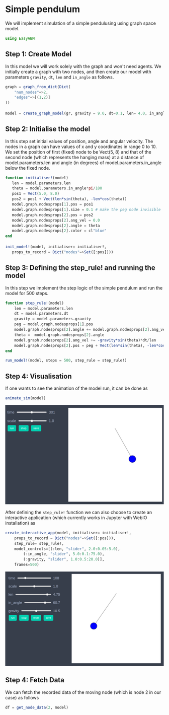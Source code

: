 # Simple pendulum 
We will implement simulation of a simple pendulusing using graph space model.  


```julia
using EasyABM
```

## Step 1: Create Model

In this model we will work solely with the graph and won't need agents. We initially create a graph with two nodes, and then create our model with parameters `gravity`, `dt`, `len` and `in_angle` as follows. 


```julia
graph = graph_from_dict(Dict(
    "num_nodes"=>2,
    "edges"=>[(1,2)]
))

model = create_graph_model(gr, gravity = 9.0, dt=0.1, len= 4.0, in_angle=30.0)
```

## Step 2: Initialise the model

In this step set initial values of position, angle and angular velocity. The nodes in a graph can have values of x and y coordinates in range 0 to 10. We set the position of first (fixed) node to be Vect(5, 8) and that of the second node (which represents the hanging mass) at a distance of model.parameters.len and angle (in degrees) of model.parameters.in_angle below the fixed node. 

 ```julia
function initialiser!(model)
    len = model.parameters.len
    theta = model.parameters.in_angle*pi/180
    pos1 = Vect(5.0, 8.0)
    pos2 = pos1 + Vect(len*sin(theta), -len*cos(theta))
    model.graph.nodesprops[1].pos = pos1
    model.graph.nodesprops[1].size = 0.1 # make the peg node invisible
    model.graph.nodesprops[2].pos = pos2
    model.graph.nodesprops[2].ang_vel = 0.0
    model.graph.nodesprops[2].angle = theta
    model.graph.nodesprops[2].color = cl"blue"
end

init_model!(model, initialiser= initialiser!, 
    props_to_record = Dict("nodes"=>Set([:pos]))) 
```

## Step 3: Defining the step_rule! and running the model

In this step we implement the step logic of the simple pendulum and run the model for 500 steps. 

```julia
function step_rule!(model)
    len = model.parameters.len
    dt = model.parameters.dt
    gravity = model.parameters.gravity
    peg = model.graph.nodesprops[1].pos
    model.graph.nodesprops[2].angle += model.graph.nodesprops[2].ang_vel*dt
    theta =  model.graph.nodesprops[2].angle
    model.graph.nodesprops[2].ang_vel += -gravity*sin(theta)*dt/len
    model.graph.nodesprops[2].pos = peg + Vect(len*sin(theta), -len*cos(theta))    
end
```


```julia
run_model!(model, steps = 500, step_rule = step_rule!)
```

## Step 4: Visualisation


If one wants to see the animation of the model run, it can be done as 

```julia
animate_sim(model)
```

![png](assets/SimplePendulum/SimplePendulumAnim1.png)

After defining the `step_rule!` function we can also choose to create an interactive application (which currently works in Jupyter with WebIO installation) as 


```julia
create_interactive_app(model, initialiser= initialiser!,
    props_to_record = Dict("nodes"=>Set([:pos])),
    step_rule= step_rule!,
    model_controls=[(:len, "slider", 2.0:0.05:5.0), 
        (:in_angle, "slider", 5.0:0.1:75.0),
        (:gravity, "slider", 1.0:0.5:20.0)],
    frames=500) 
```

![png](assets/SimplePendulum/SimplePendulumIntApp.png)

## Step 4: Fetch Data 

We can fetch the recorded data of the moving node (which is node 2 in our case) as follows

```julia
df = get_node_data(2, model)
```
```julia